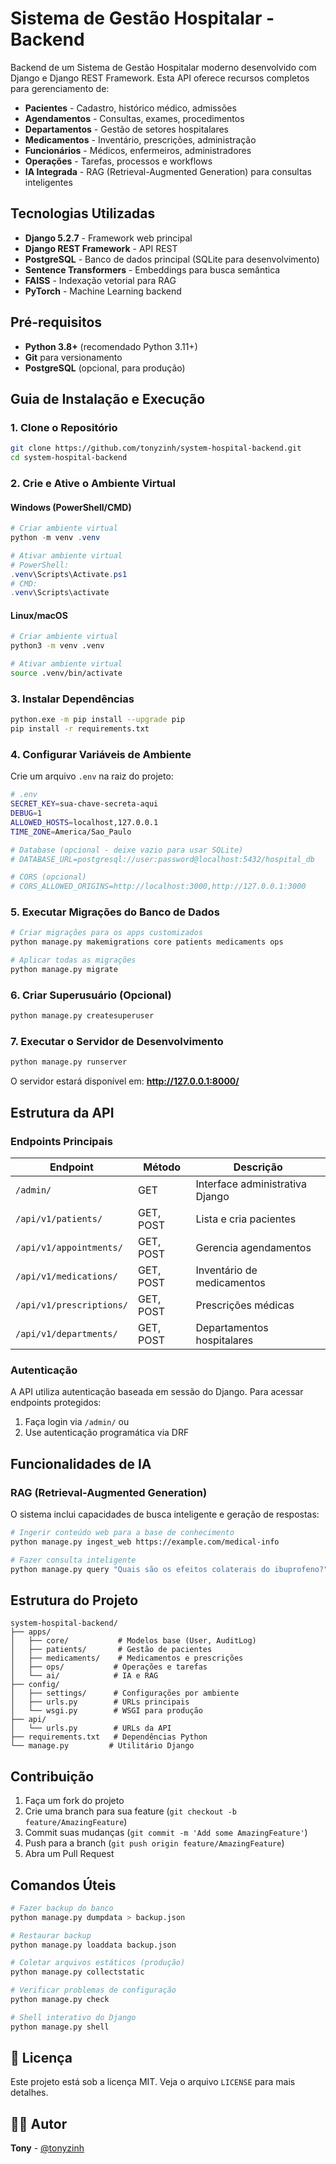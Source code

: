 # Sistema de Gestão Hospitalar - Backend

Backend de um Sistema de Gestão Hospitalar moderno desenvolvido com Django e Django REST Framework. Esta API oferece recursos completos para gerenciamento de:

- **Pacientes** - Cadastro, histórico médico, admissões
- **Agendamentos** - Consultas, exames, procedimentos
- **Departamentos** - Gestão de setores hospitalares
- **Medicamentos** - Inventário, prescrições, administração
- **Funcionários** - Médicos, enfermeiros, administradores
- **Operações** - Tarefas, processos e workflows
- **IA Integrada** - RAG (Retrieval-Augmented Generation) para consultas inteligentes

## Tecnologias Utilizadas

- **Django 5.2.7** - Framework web principal
- **Django REST Framework** - API REST
- **PostgreSQL** - Banco de dados principal (SQLite para desenvolvimento)
- **Sentence Transformers** - Embeddings para busca semântica
- **FAISS** - Indexação vetorial para RAG
- **PyTorch** - Machine Learning backend

## Pré-requisitos

- **Python 3.8+** (recomendado Python 3.11+)
- **Git** para versionamento
- **PostgreSQL** (opcional, para produção)

## Guia de Instalação e Execução

### 1. Clone o Repositório

```bash
git clone https://github.com/tonyzinh/system-hospital-backend.git
cd system-hospital-backend
```

### 2. Crie e Ative o Ambiente Virtual

#### Windows (PowerShell/CMD)
```powershell
# Criar ambiente virtual
python -m venv .venv

# Ativar ambiente virtual
# PowerShell:
.venv\Scripts\Activate.ps1
# CMD:
.venv\Scripts\activate
```

#### Linux/macOS
```bash
# Criar ambiente virtual
python3 -m venv .venv

# Ativar ambiente virtual
source .venv/bin/activate
```

### 3. Instalar Dependências

```bash
python.exe -m pip install --upgrade pip
pip install -r requirements.txt
```

### 4. Configurar Variáveis de Ambiente

Crie um arquivo `.env` na raiz do projeto:

```bash
# .env
SECRET_KEY=sua-chave-secreta-aqui
DEBUG=1
ALLOWED_HOSTS=localhost,127.0.0.1
TIME_ZONE=America/Sao_Paulo

# Database (opcional - deixe vazio para usar SQLite)
# DATABASE_URL=postgresql://user:password@localhost:5432/hospital_db

# CORS (opcional)
# CORS_ALLOWED_ORIGINS=http://localhost:3000,http://127.0.0.1:3000
```

### 5. Executar Migrações do Banco de Dados

```bash
# Criar migrações para os apps customizados
python manage.py makemigrations core patients medicaments ops

# Aplicar todas as migrações
python manage.py migrate
```

### 6. Criar Superusuário (Opcional)

```bash
python manage.py createsuperuser
```

### 7. Executar o Servidor de Desenvolvimento

```bash
python manage.py runserver
```

O servidor estará disponível em: **http://127.0.0.1:8000/**

## Estrutura da API

### Endpoints Principais

| Endpoint | Método | Descrição |
|----------|--------|-----------|
| `/admin/` | GET | Interface administrativa Django |
| `/api/v1/patients/` | GET, POST | Lista e cria pacientes |
| `/api/v1/appointments/` | GET, POST | Gerencia agendamentos |
| `/api/v1/medications/` | GET, POST | Inventário de medicamentos |
| `/api/v1/prescriptions/` | GET, POST | Prescrições médicas |
| `/api/v1/departments/` | GET, POST | Departamentos hospitalares |

### Autenticação

A API utiliza autenticação baseada em sessão do Django. Para acessar endpoints protegidos:

1. Faça login via `/admin/` ou
2. Use autenticação programática via DRF

## Funcionalidades de IA

### RAG (Retrieval-Augmented Generation)

O sistema inclui capacidades de busca inteligente e geração de respostas:

```bash
# Ingerir conteúdo web para a base de conhecimento
python manage.py ingest_web https://example.com/medical-info

# Fazer consulta inteligente
python manage.py query "Quais são os efeitos colaterais do ibuprofeno?"
```

## Estrutura do Projeto

```
system-hospital-backend/
├── apps/
│   ├── core/           # Modelos base (User, AuditLog)
│   ├── patients/       # Gestão de pacientes
│   ├── medicaments/    # Medicamentos e prescrições
│   ├── ops/           # Operações e tarefas
│   └── ai/            # IA e RAG
├── config/
│   ├── settings/      # Configurações por ambiente
│   ├── urls.py        # URLs principais
│   └── wsgi.py        # WSGI para produção
├── api/
│   └── urls.py        # URLs da API
├── requirements.txt   # Dependências Python
└── manage.py         # Utilitário Django
```

## Contribuição

1. Faça um fork do projeto
2. Crie uma branch para sua feature (`git checkout -b feature/AmazingFeature`)
3. Commit suas mudanças (`git commit -m 'Add some AmazingFeature'`)
4. Push para a branch (`git push origin feature/AmazingFeature`)
5. Abra um Pull Request

## Comandos Úteis

```bash
# Fazer backup do banco
python manage.py dumpdata > backup.json

# Restaurar backup
python manage.py loaddata backup.json

# Coletar arquivos estáticos (produção)
python manage.py collectstatic

# Verificar problemas de configuração
python manage.py check

# Shell interativo do Django
python manage.py shell
```

## 📄 Licença

Este projeto está sob a licença MIT. Veja o arquivo `LICENSE` para mais detalhes.

## 👨‍💻 Autor

**Tony** - [@tonyzinh](https://github.com/tonyzinh)

